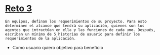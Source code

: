 # [Reto 3](https://github.com/beduExpert/Backend-Fundamentals-Santander-2020-2021/tree/master/Sesion-01/Reto-03#reto-3)
```
En equipos, definan los requerimientos de su proyecto. Para esto determinen el alcance que tendrá su aplicación, quienes son los agentes que intractúan en ella y las funciones de cada uno. Después, escriban un mínimo de 5 historias de usuario para definir los requerimientos de la aplicación.
```

- Como usuario quiero objetivo para beneficio